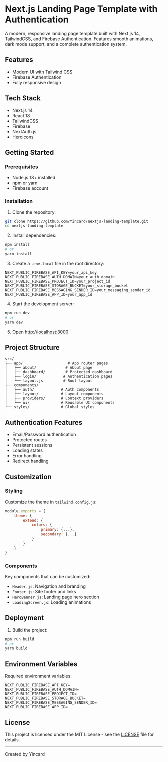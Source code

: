 # Next.js Landing Page Template with Authentication

A modern, responsive landing page template built with Next.js 14, TailwindCSS, and Firebase Authentication. Features smooth animations, dark mode support, and a complete authentication system.

## Features

- Modern UI with Tailwind CSS
- Firebase Authentication
- Fully responsive design

## Tech Stack

- Next.js 14
- React 18
- TailwindCSS
- Firebase
- NextAuth.js
- Heroicons

## Getting Started

### Prerequisites

- Node.js 18+ installed
- npm or yarn
- Firebase account

### Installation

1. Clone the repository:
```bash
git clone https://github.com/Yincard/nextjs-landing-template.git
cd nextjs-landing-template
```

2. Install dependencies:
```bash
npm install
# or
yarn install
```

3. Create a `.env.local` file in the root directory:
```env
NEXT_PUBLIC_FIREBASE_API_KEY=your_api_key
NEXT_PUBLIC_FIREBASE_AUTH_DOMAIN=your_auth_domain
NEXT_PUBLIC_FIREBASE_PROJECT_ID=your_project_id
NEXT_PUBLIC_FIREBASE_STORAGE_BUCKET=your_storage_bucket
NEXT_PUBLIC_FIREBASE_MESSAGING_SENDER_ID=your_messaging_sender_id
NEXT_PUBLIC_FIREBASE_APP_ID=your_app_id
```

4. Start the development server:
```bash
npm run dev
# or
yarn dev
```

5. Open [http://localhost:3000](http://localhost:3000)

## Project Structure

```
src/
├── app/                    # App router pages
│   ├── about/             # About page
│   ├── dashboard/         # Protected dashboard
│   ├── login/            # Authentication pages
│   └── layout.js         # Root layout
├── components/           
│   ├── auth/            # Auth components
│   ├── layout/          # Layout components
│   ├── providers/       # Context providers
│   └── ui/              # Reusable UI components
└── styles/              # Global styles
```

## Authentication Features

- Email/Password authentication
- Protected routes
- Persistent sessions
- Loading states
- Error handling
- Redirect handling

## Customization

### Styling

Customize the theme in `tailwind.config.js`:

```javascript
module.exports = {
    theme: {
        extend: {
            colors: {
                primary: {...},
                secondary: {...}
            }
        }
    }
}
```

### Components

Key components that can be customized:

- `Header.js`: Navigation and branding
- `Footer.js`: Site footer and links
- `HeroBanner.js`: Landing page hero section
- `LoadingScreen.js`: Loading animations

## Deployment

1. Build the project:
```bash
npm run build
# or
yarn build
```

## Environment Variables

Required environment variables:

```env
NEXT_PUBLIC_FIREBASE_API_KEY=
NEXT_PUBLIC_FIREBASE_AUTH_DOMAIN=
NEXT_PUBLIC_FIREBASE_PROJECT_ID=
NEXT_PUBLIC_FIREBASE_STORAGE_BUCKET=
NEXT_PUBLIC_FIREBASE_MESSAGING_SENDER_ID=
NEXT_PUBLIC_FIREBASE_APP_ID=
```

## License
This project is licensed under the MIT License - see the [LICENSE](LICENSE) file for details.

---

Created by Yincard
